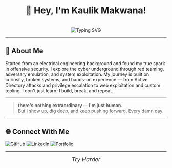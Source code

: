 <!-- Kaulik Makwana | GitHub Profile README -->

<div align="center">

# 👋 Hey, I'm Kaulik Makwana!
<br>
<img src="https://readme-typing-svg.demolab.com?font=Fira+Code&weight=700&size=24&pause=1000&color=DC2626&center=true&vCenter=true&width=1000&lines=Mastering+the+Art+of+Offensive+Security;Vulnerability+Research+%7C+Penetration+Testing+%7C+Red+Teaming" alt="Typing SVG" />

</div>

---

## 🚀 About Me

Started from an electrical engineering background and found my true spark in offensive security. I explore the cyber underground through red teaming, adversary emulation, and system exploitation. My journey is built on curiosity, broken systems, and hands-on experience — from Active Directory attacks and privilege escalation to web exploitation and custom tooling. I don't just learn; I build, break, and repeat.

---

> **there's nothing extraordinary — I'm just human.**  
> But I show up, dig deep, and keep pushing forward. Every damn day.

---

## 🌐 Connect With Me

[![GitHub](https://img.shields.io/badge/GitHub-%2312100E.svg?&style=flat-square&logo=github&logoColor=white)](https://github.com/KaulikMakwana)
[![LinkedIn](https://img.shields.io/badge/LinkedIn-%230077B5.svg?&style=flat-square&logo=linkedin&logoColor=white)](https://www.linkedin.com/in/kaulik-makwana/)
[![Portfolio](https://img.shields.io/badge/Portfolio-%2312100E.svg?style=flat-square&logo=firefox&logoColor=white)](https://kaulikmakwana.github.io)

---

<div align="center" style="font-size: 1.1rem; font-style: italic;">
Try Harder
</div>
